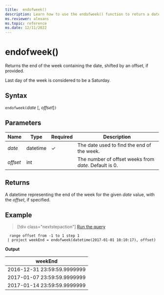 ```yaml
---
title:  endofweek()
description: Learn how to use the endofweek() function to return a datetime representing the end of the week for the given date value.
ms.reviewer: alexans
ms.topic: reference
ms.date: 12/11/2022
---
```

# endofweek()

Returns the end of the week containing the date, shifted by an offset, if provided.

Last day of the week is considered to be a Saturday.

## Syntax

`endofweek(`*date* [, *offset*]`)`

## Parameters

| Name | Type | Required | Description |
|--|--|--|--|
| *date* | datetime | &check;| The date used to find the end of the week. |
| *offset* | int | | The number of offset weeks from *date*. Default is 0. |

## Returns

A datetime representing the end of the week for the given *date* value, with the *offset*, if specified.

## Example

> [!div class="nextstepaction"]
> <a href="https://dataexplorer.azure.com/clusters/help/databases/Samples?query=H4sIAAAAAAAAAy3MMQqAMBBE0d5TTKmgkLURBEsPImYiKmYlLth4eA0Ir/nNT1NcCA3hoiEkPdAITCG4jCekwIMz6cbZcJP7GD0GMHoNOUs/GW09WLZOusbJB+L6rKvqf1y9enVBc2YAAAA=" target="_blank">Run the query</a>

```kusto
  range offset from -1 to 1 step 1
 | project weekEnd = endofweek(datetime(2017-01-01 10:10:17), offset)  
```

**Output**

|weekEnd|
|---|
|2016-12-31 23:59:59.9999999|
|2017-01-07 23:59:59.9999999|
|2017-01-14 23:59:59.9999999|

